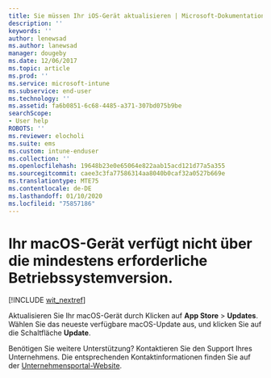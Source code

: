 ```yaml
---
title: Sie müssen Ihr iOS-Gerät aktualisieren | Microsoft-Dokumentation
description: ''
keywords: ''
author: lenewsad
ms.author: lanewsad
manager: dougeby
ms.date: 12/06/2017
ms.topic: article
ms.prod: ''
ms.service: microsoft-intune
ms.subservice: end-user
ms.technology: ''
ms.assetid: fa6b0851-6c68-4485-a371-307bd075b9be
searchScope:
- User help
ROBOTS: ''
ms.reviewer: elocholi
ms.suite: ems
ms.custom: intune-enduser
ms.collection: ''
ms.openlocfilehash: 19648b23e0e65064e822aab15acd121d77a5a355
ms.sourcegitcommit: caee3c3fa77586314aa8040b0caf32a0527b669e
ms.translationtype: MTE75
ms.contentlocale: de-DE
ms.lasthandoff: 01/10/2020
ms.locfileid: "75857186"
---
```

# <a name="your-macos-device-doesnt-have-the-required-minimum-operating-system-version"></a>Ihr macOS-Gerät verfügt nicht über die mindestens erforderliche Betriebssystemversion.

[!INCLUDE [wit_nextref](includes/end-user-os-update-guidance.md)]

Aktualisieren Sie Ihr macOS-Gerät durch Klicken auf **App Store** > **Updates**. Wählen Sie das neueste verfügbare macOS-Update aus, und klicken Sie auf die Schaltfläche **Update**.

Benötigen Sie weitere Unterstützung? Kontaktieren Sie den Support Ihres Unternehmens. Die entsprechenden Kontaktinformationen finden Sie auf der [Unternehmensportal-Website](https://go.microsoft.com/fwlink/?linkid=2010980).
